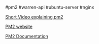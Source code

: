 #pm2 #warren-api #ubuntu-server #nginx 



[Short Video explaining pm2](https://www.youtube.com/watch?v=ebdKIU6SDHI)


[PM2 website](https://pm2.keymetrics.io/)

[PM2 Documentation](https://pm2.keymetrics.io/docs/usage/quick-start/)

